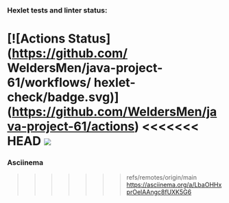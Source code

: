 ### Hexlet tests and linter status:
[![Actions Status](https://github.com/
WeldersMen/java-project-61/workflows/
hexlet-check/badge.svg)]
(https://github.com/WeldersMen/java-project-61/actions)
<<<<<<< HEAD
<a href="https://codeclimate.com/github/WeldersMen/java-project-60/maintainability"><img src="https://api.codeclimate.com/v1/badges/206fd66ff3bbf26c3ca3/maintainability" /></a> 
=======
### Asciinema 
>>>>>>> refs/remotes/origin/main
https://asciinema.org/a/LbaOHHxprOelAAngc8fUXK5G6
